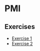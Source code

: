 # PMI

## Exercises

* [Exercise 1](https://github.com/renzhonglu11/PMI/tree/exe_1)
* [Exercise 2](https://github.com/renzhonglu11/PMI/tree/exe_2)
